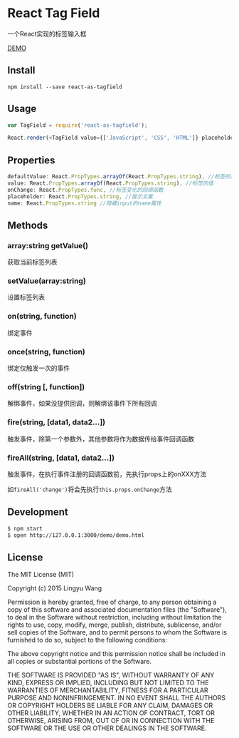 # React Tag Field

一个React实现的标签输入框

[DEMO](http://lingyucoder.github.io/react-as-tagfield/demo/demo.html)

## Install

```
npm install --save react-as-tagfield
```

## Usage

```javascript
var TagField = require('react-as-tagfield');

React.render(<TagField value={['JavaScript', 'CSS', 'HTML']} placeholder="输入新标签" onChange={this.handleTagChange}/>, container)
```

## Properties

```jsx
defaultValue: React.PropTypes.arrayOf(React.PropTypes.string), //标签的默认值
value: React.PropTypes.arrayOf(React.PropTypes.string), //标签的值
onChange: React.PropTypes.func, //标签变化的回调函数
placeholder: React.PropTypes.string, //提示文案
name: React.PropTypes.string //隐藏input的name属性
```

## Methods

### array:string getValue()

获取当前标签列表

### setValue(array:string)

设置标签列表

### on(string, function)

绑定事件

### once(string, function)

绑定仅触发一次的事件

### off(string [, function])

解绑事件，如果没提供回调，则解绑该事件下所有回调

### fire(string, [data1, data2...])

触发事件，除第一个参数外，其他参数将作为数据传给事件回调函数

### fireAll(string, [data1, data2...])

触发事件，在执行事件注册的回调函数前，先执行props上的onXXX方法

如`fireAll('change')`将会先执行`this.props.onChange`方法

## Development

```bash
$ npm start
$ open http://127.0.0.1:3000/demo/demo.html
```

## License

The MIT License (MIT)

Copyright (c) 2015 Lingyu Wang

Permission is hereby granted, free of charge, to any person obtaining a copy
of this software and associated documentation files (the "Software"), to deal
in the Software without restriction, including without limitation the rights
to use, copy, modify, merge, publish, distribute, sublicense, and/or sell
copies of the Software, and to permit persons to whom the Software is
furnished to do so, subject to the following conditions:

The above copyright notice and this permission notice shall be included in all
copies or substantial portions of the Software.

THE SOFTWARE IS PROVIDED "AS IS", WITHOUT WARRANTY OF ANY KIND, EXPRESS OR
IMPLIED, INCLUDING BUT NOT LIMITED TO THE WARRANTIES OF MERCHANTABILITY,
FITNESS FOR A PARTICULAR PURPOSE AND NONINFRINGEMENT. IN NO EVENT SHALL THE
AUTHORS OR COPYRIGHT HOLDERS BE LIABLE FOR ANY CLAIM, DAMAGES OR OTHER
LIABILITY, WHETHER IN AN ACTION OF CONTRACT, TORT OR OTHERWISE, ARISING FROM,
OUT OF OR IN CONNECTION WITH THE SOFTWARE OR THE USE OR OTHER DEALINGS IN THE
SOFTWARE.
